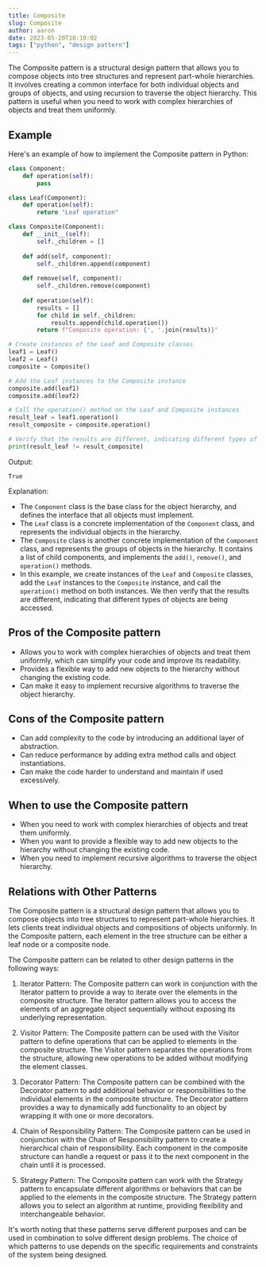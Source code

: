 ```yaml
---
title: Composite
slug: Composite
author: aaron
date: 2023-05-20T10:10:02
tags: ["python", "design pattern"]
---
```



The Composite pattern is a structural design pattern that allows you to compose objects into tree structures and represent part-whole hierarchies. It involves creating a common interface for both individual objects and groups of objects, and using recursion to traverse the object hierarchy. This pattern is useful when you need to work with complex hierarchies of objects and treat them uniformly.

## Example

Here's an example of how to implement the Composite pattern in Python:

```python
class Component:
    def operation(self):
        pass

class Leaf(Component):
    def operation(self):
        return "Leaf operation"

class Composite(Component):
    def __init__(self):
        self._children = []
    
    def add(self, component):
        self._children.append(component)
    
    def remove(self, component):
        self._children.remove(component)
    
    def operation(self):
        results = []
        for child in self._children:
            results.append(child.operation())
        return f"Composite operation: {', '.join(results)}"

# Create instances of the Leaf and Composite classes
leaf1 = Leaf()
leaf2 = Leaf()
composite = Composite()

# Add the Leaf instances to the Composite instance
composite.add(leaf1)
composite.add(leaf2)

# Call the operation() method on the Leaf and Composite instances
result_leaf = leaf1.operation()
result_composite = composite.operation()

# Verify that the results are different, indicating different types of objects
print(result_leaf != result_composite)
```

Output:
```
True
```

Explanation:
- The `Component` class is the base class for the object hierarchy, and defines the interface that all objects must implement.
- The `Leaf` class is a concrete implementation of the `Component` class, and represents the individual objects in the hierarchy.
- The `Composite` class is another concrete implementation of the `Component` class, and represents the groups of objects in the hierarchy. It contains a list of child components, and implements the `add()`, `remove()`, and `operation()` methods.
- In this example, we create instances of the `Leaf` and `Composite` classes, add the `Leaf` instances to the `Composite` instance, and call the `operation()` method on both instances. We then verify that the results are different, indicating that different types of objects are being accessed.

## Pros of the Composite pattern

- Allows you to work with complex hierarchies of objects and treat them uniformly, which can simplify your code and improve its readability.
- Provides a flexible way to add new objects to the hierarchy without changing the existing code.
- Can make it easy to implement recursive algorithms to traverse the object hierarchy.

## Cons of the Composite pattern

- Can add complexity to the code by introducing an additional layer of abstraction.
- Can reduce performance by adding extra method calls and object instantiations.
- Can make the code harder to understand and maintain if used excessively.

## When to use the Composite pattern

- When you need to work with complex hierarchies of objects and treat them uniformly.
- When you want to provide a flexible way to add new objects to the hierarchy without changing the existing code.
- When you need to implement recursive algorithms to traverse the object hierarchy.

## Relations with Other Patterns

The Composite pattern is a structural design pattern that allows you to compose objects into tree structures to represent part-whole hierarchies. It lets clients treat individual objects and compositions of objects uniformly. In the Composite pattern, each element in the tree structure can be either a leaf node or a composite node.

The Composite pattern can be related to other design patterns in the following ways:

1. Iterator Pattern: The Composite pattern can work in conjunction with the Iterator pattern to provide a way to iterate over the elements in the composite structure. The Iterator pattern allows you to access the elements of an aggregate object sequentially without exposing its underlying representation.

2. Visitor Pattern: The Composite pattern can be used with the Visitor pattern to define operations that can be applied to elements in the composite structure. The Visitor pattern separates the operations from the structure, allowing new operations to be added without modifying the element classes.

3. Decorator Pattern: The Composite pattern can be combined with the Decorator pattern to add additional behavior or responsibilities to the individual elements in the composite structure. The Decorator pattern provides a way to dynamically add functionality to an object by wrapping it with one or more decorators.

4. Chain of Responsibility Pattern: The Composite pattern can be used in conjunction with the Chain of Responsibility pattern to create a hierarchical chain of responsibility. Each component in the composite structure can handle a request or pass it to the next component in the chain until it is processed.

5. Strategy Pattern: The Composite pattern can work with the Strategy pattern to encapsulate different algorithms or behaviors that can be applied to the elements in the composite structure. The Strategy pattern allows you to select an algorithm at runtime, providing flexibility and interchangeable behavior.

It's worth noting that these patterns serve different purposes and can be used in combination to solve different design problems. The choice of which patterns to use depends on the specific requirements and constraints of the system being designed.